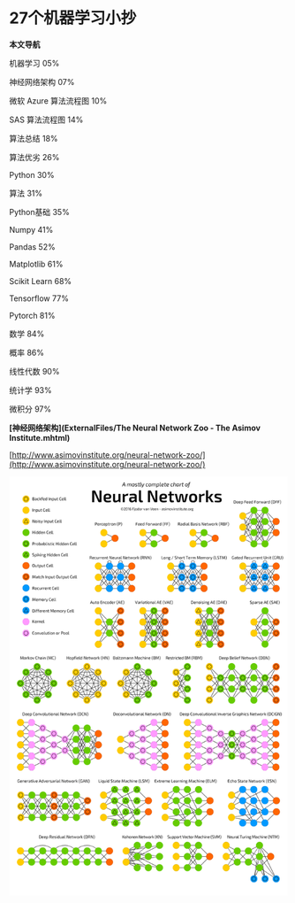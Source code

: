 # 27个机器学习小抄

**本文导航**

机器学习					05%  

神经网络架构 			07%  

 微软 Azure 算法流程图 	10%  

SAS 算法流程图 			14%  

算法总结 				18%  

算法优劣 				26%  

Python 					30%  

算法 					31%  

Python基础 				35%  

Numpy 					41%  

Pandas 					52%  

Matplotlib 				61%  

Scikit Learn 				68%  

Tensorflow 				77%  

Pytorch 					81%  

数学					84%  

概率 					86%  

线性代数 				90%  

统计学 					93%  

微积分 					97%  



**[神经网络架构](ExternalFiles/The Neural Network Zoo - The Asimov Institute.mhtml)**  

[http://www.asimovinstitute.org/neural-network-zoo/](http://www.asimovinstitute.org/neural-network-zoo/)  

![](ExternalFiles/neuralnetworks.png)  

